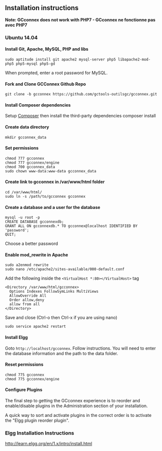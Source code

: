 ## Installation instructions
**Note: GCconnex does not work with PHP7 - GCconnex ne fonctionne pas avec PHP7**

### Ubuntu 14.04
#### Install Git, Apache, MySQL, PHP and libs
    sudo aptitude install git apache2 mysql-server php5 libapache2-mod-php5 php5-mysql php5-gd
When prompted, enter a root password for MySQL.

#### Fork and Clone GCConnex Github Repo
    git clone -b gcconnex https://github.com/gctools-outilsgc/gcconnex.git

#### Install Composer dependencies
Setup [Composer](https://getcomposer.org/download/) then install the third-party dependencies
    composer install

#### Create data directory
    mkdir gcconnex_data

#### Set permissions
    chmod 777 gcconnex
    chmod 777 gcconnex/engine
    chmod 700 gcconnex_data
    sudo chown www-data:www-data gcconnex_data

#### Create link to gcconnex in /var/www/html folder
    cd /var/www/html/
    sudo ln -s /path/to/gcconnex gcconnex

#### Create a database and a user for the database
    mysql -u root -p
    CREATE DATABASE gcconnexdb;
    GRANT ALL ON gcconnexdb.* TO gcconnex@localhost IDENTIFIED BY 'password';
    QUIT;
Choose a better password

#### Enable mod_rewrite in Apache
    sudo a2enmod rewrite
    sudo nano /etc/apache2/sites-available/000-default.conf

Add the following inside the ```<VirtualHost *:80></VirtualHost>``` tag
```
<Directory /var/www/html/gcconnex>
  Options Indexes FollowSymLinks MultiViews
  AllowOverride All
  Order allow,deny
  allow from all
</Directory>
```

Save and close (Ctrl-o then Ctrl-x if you are using nano)

    sudo service apache2 restart

#### Install Elgg
Goto ```http://localhost/gcconnex```.  Follow instructions.  You will need to enter the database information and the path to the data folder.

#### Reset permissions
    chmod 775 gcconnex
    chmod 775 gcconnex/engine

#### Configure Plugins
The final step to getting the GCconnex experience is to reorder and
enable/disable plugins in the Administration section of your installation.

A quick way to sort and activate plugins in the correct order is to activate
the "Elgg plugin reorder plugin".

### Elgg Installation Instructions
http://learn.elgg.org/en/1.x/intro/install.html
